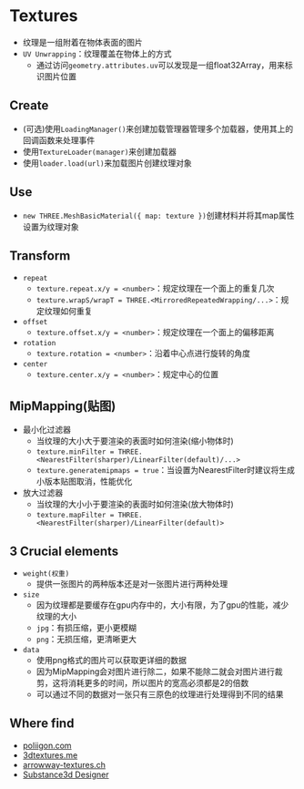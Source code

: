 # Textures

- 纹理是一组附着在物体表面的图片
- `UV Unwrapping`：纹理覆盖在物体上的方式
	- 通过访问`geometry.attributes.uv`可以发现是一组float32Array，用来标识图片位置

## Create

- (可选)使用`LoadingManager()`来创建加载管理器管理多个加载器，使用其上的回调函数来处理事件
- 使用`TextureLoader(manager)`来创建加载器
- 使用`loader.load(url)`来加载图片创建纹理对象

## Use

- `new THREE.MeshBasicMaterial({ map: texture })`创建材料并将其map属性设置为纹理对象

## Transform

- `repeat`
	- `texture.repeat.x/y = <number>`：规定纹理在一个面上的重复几次
	- `texture.wrapS/wrapT = THREE.<MirroredRepeatedWrapping/...>`：规定纹理如何重复
- `offset`
	- `texture.offset.x/y = <number>`：规定纹理在一个面上的偏移距离
- `rotation`
	- `texture.rotation = <number>`：沿着中心点进行旋转的角度
- `center`
	- `texture.center.x/y = <number>`：规定中心的位置

## MipMapping(贴图)

- 最小化过滤器
	- 当纹理的大小大于要渲染的表面时如何渲染(缩小物体时)
	- `texture.minFilter = THREE.<NearestFilter(sharper)/LinearFilter(default)/...>`
	- `texture.generatemipmaps = true`：当设置为NearestFilter时建议将生成小版本贴图取消，性能优化
- 放大过滤器
	- 当纹理的大小小于要渲染的表面时如何渲染(放大物体时)
	- `texture.mapFilter = THREE.<NearestFilter(sharper)/LinearFilter(default)>`

## 3 Crucial elements

- `weight(权重)`
	- 提供一张图片的两种版本还是对一张图片进行两种处理
- `size`
	- 因为纹理都是要缓存在gpu内存中的，大小有限，为了gpu的性能，减少纹理的大小
	- `jpg`：有损压缩，更小更模糊
	- `png`：无损压缩，更清晰更大
- `data`
	- 使用png格式的图片可以获取更详细的数据
	- 因为MipMapping会对图片进行除二，如果不能除二就会对图片进行裁剪，这将消耗更多的时间，所以图片的宽高必须都是2的倍数
	- 可以通过不同的数据对一张只有三原色的纹理进行处理得到不同的结果

## Where find

- [poliigon.com](https://www.poliigon.com)
- [3dtextures.me](https://3dtextures.me)
- [arrowway-textures.ch](https://www.arrowway-textures.ch)
- [Substance3d Designer](https://www.adobe.com/cn/products/substance3d-designer.html)
